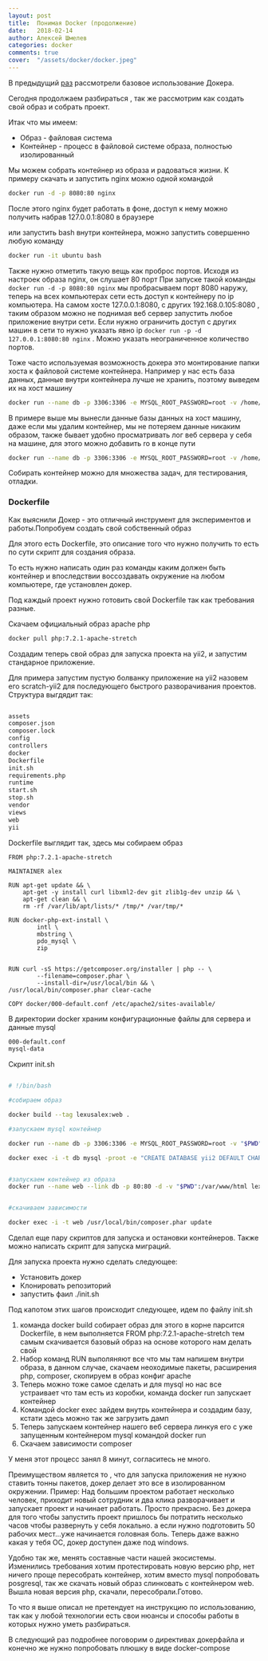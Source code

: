 ```yaml
---
layout: post
title:  Понимая Docker (продолжение)
date:   2018-02-14
author: Алексей Шмелев
categories: docker
comments: true
cover:  "/assets/docker/docker.jpeg"
---
```


В предыдущий [раз](https://lexusalex.github.io/docker/2018/01/14/understanding-docker.html) рассмотрели базовое использование Докера.

Сегодня продолжаем разбираться , так же рассмотрим как создать свой образ и собрать проект.

Итак что мы имеем:

- Образ - файловая система
- Контейнер - процесс в файловой системе образа, полностью изолированный

Мы можем собрать контейнер из образа и радоваться жизни.
К примеру скачать и запустить nginx можно одной командой

~~~bash
docker run -d -p 8080:80 nginx
~~~


После этого nginx будет работать в фоне, доступ к нему можно получить набрав 127.0.0.1:8080 в браузере

или запустить bash внутри контейнера, можно запустить совершенно любую команду

~~~bash
docker run -it ubuntu bash
~~~

Также нужно отметить такую вещь как проброс портов. Исходя из настроек образа nginx, он слушает 80 порт
При запуске такой команды ```docker run -d -p 8080:80 nginx``` мы пробрасываем порт 8080 наружу, теперь на всех компьютерах сети есть доступ к контейнеру по ip компьютера.
На самом хосте 127.0.0.1:8080, с других 192.168.0.105:8080 , таким образом можно не поднимая веб сервер запустить любое приложение внутри сети.
Если нужно ограничить доступ с других машин в сети то нужно указать явно ip ```docker run -p -d 127.0.0.1:8080:80 nginx``` . Можно указать неограниченное количество портов.

Тоже часто используемая возможность докера это монтирование папки хоста к файловой системе контейнера.
Например у нас есть база данных, данные внутри контейнера лучше не хранить, поэтому выведем их на хост машину

~~~bash
docker run --name db -p 3306:3306 -e MYSQL_ROOT_PASSWORD=root -v /home/alex/data/p1:/var/lib/mysql -d mysql:5.7 
~~~
В примере выше мы вынесли данные базы данных на хост машину, даже если мы удалим контейнер, мы не потеряем данные никаким образом, также бывает удобно просматривать лог веб сервера у себя на машине, для этого можно добавить ro в конце пути

~~~bash
docker run --name db -p 3306:3306 -e MYSQL_ROOT_PASSWORD=root -v /home/docker/www:/usr/share/nginx/html:ro
~~~


Собирать контейнер можно для множества задач, для тестирования, отладки.

### Dockerfile

Как выяснили Докер - это отличный инструмент для экспериментов и работы.Попробуем создать свой собственный образ

Для этого есть Dockerfile, это описание того что нужно получить то есть по сути скрипт для создания образа.

То есть нужно написать один раз команды каким должен быть контейнер и впоследствии воссоздавать окружение на любом компьютере, где установлен докер.
 
Под каждый проект нужно готовить свой Dockerfile так как требования разные.

Скачаем официальный образ apache php
~~~bash
docker pull php:7.2.1-apache-stretch
~~~

Создадим теперь свой образ для запуска проекта на yii2, и запустим стандарное приложение.

Для примера запустим пустую болванку приложение на yii2 назовем его scratch-yii2 для последующего быстрого разворачивания проектов. Структура выгдядит так:

~~~bash

assets
composer.json
composer.lock
config
controllers
docker
Dockerfile
init.sh
requirements.php
runtime
start.sh
stop.sh
vendor
views
web
yii

~~~

Dockerfile выглядит так, здесь мы собираем образ

~~~
FROM php:7.2.1-apache-stretch

MAINTAINER alex

RUN apt-get update && \
    apt-get -y install curl libxml2-dev git zlib1g-dev unzip && \
    apt-get clean && \
	rm -rf /var/lib/apt/lists/* /tmp/* /var/tmp/*

RUN docker-php-ext-install \
        intl \
        mbstring \
        pdo_mysql \
		zip


RUN curl -sS https://getcomposer.org/installer | php -- \
        --filename=composer.phar \
        --install-dir=/usr/local/bin && \
/usr/local/bin/composer.phar clear-cache

COPY docker/000-default.conf /etc/apache2/sites-available/
~~~
В директории docker храним конфигурационные файлы для сервера и данные mysql

~~~bash
000-default.conf
mysql-data
~~~

Скрипт init.sh
 ~~~bash

# !/bin/bash

#собираем образ

docker build --tag lexusalex:web .

#запускаем mysql контейнер

docker run --name db -p 3306:3306 -e MYSQL_ROOT_PASSWORD=root -v "$PWD"/docker/mysql-data:/var/lib/mysql -d mysql:5.7

docker exec -i -t db mysql -proot -e "CREATE DATABASE yii2 DEFAULT CHARACTER SET utf8 DEFAULT COLLATE utf8_general_ci;"


#запускаем контейнер из образа
docker run --name web --link db -p 80:80 -d -v "$PWD":/var/www/html lexusalex:web


#скачиваем зависимости

docker exec -i -t web /usr/local/bin/composer.phar update

 ~~~
Сделал еще пару скриптов для запуска и остановки контейнеров. Также можно написать скрипт для запуска миграций.

Для запуска проекта нужно сделать следующее:

- Установить докер
- Клонировать репозиторий
- запустить фаил ./init.sh

Под капотом этих шагов происходит следующее, идем по файлу init.sh

1. команда docker build собирает образ для этого в корне парсится Dockerfile, в нем выполняется FROM php:7.2.1-apache-stretch тем самым скачивается базовый образ на основе которого нам делать свой
2. Набор команд RUN выполяняют все что мы там напишем внутри образа, в данном случае, скачаем неоходимые пакеты, расширения php, composer, скопируем в образ конфиг apache
3. Теперь можно тоже самое сделать и для mysql но нас все устраивает что там есть из коробки, команда docker run запускает контейнер
4. Командой docker exec зайдем внутрь контейнера и создадим базу, кстати здесь можно так же загрузить дамп
5. Теперь запускаем контейнер нашего веб сервера линкуя его с уже запущенным контейнером mysql командой docker run
6. Скачаем зависимости composer

У меня этот процесс занял 8 минут, согласитесь не много.

Преимуществом является то , что для запуска приложения не нужно ставить тонны пакетов, докер делает это все в изолированном окружении.
Пример: Над большим проектом работает несколько человек, приходит новый сотрудник и два клика разворачивает и запускает проект и начинает работать. Просто прекрасно.
Без докера для того чтобы запустить проект пришлось бы потратить несколько часов чтобы развернуть у себя локально. а если нужно подготовить 50 рабочих мест...уже начинается головная боль.
Теперь даже важно какая у тебя ОС, докер доступен даже под windows.

Удобно так же, менять составные части нашей экосистемы. Изменились требования хотим протестировать новую версию php, нет ничего проще пересобрать контейнер, хотим вместо mysql попробовать posgresql, так же скачать новый образ слинковать с контейнером web.
Вышла новая версия php, скачали, пересобрали.Готово.

То что я выше описал не претендует на инструкцию по использованию, так как у любой технологии есть свои нюансы и способы работы в которых нужно уметь разбираться.

В следующий раз подробнее поговорим о директивах докерфайла и конечно же нужно попробовать плюшку в виде docker-compose